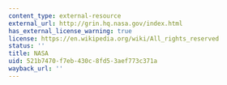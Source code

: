 ```yaml
---
content_type: external-resource
external_url: http://grin.hq.nasa.gov/index.html
has_external_license_warning: true
license: https://en.wikipedia.org/wiki/All_rights_reserved
status: ''
title: NASA
uid: 521b7470-f7eb-430c-8fd5-3aef773c371a
wayback_url: ''
---
```

